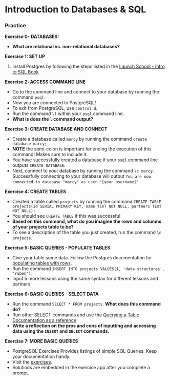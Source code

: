 # Introduction to Databases & SQL

### Practice

**Exercise 0- DATABASES:**

- **What are relational vs. non-relational databases?**

**Exercise 1: SET UP**
1. Install Postgres by following the steps listed in the [Launch School - Intro to SQL Book](https://launchschool.com/books/sql)

**Exercise 2: ACCESS COMMAND LINE**

- Go to the command line and connect to your database by running the command `psql`.
- Now you are connected to PostgreSQL!
- To exit from PostgreSQL, use `control d`.
- Run the command `\l` within your `psql` command line.
- **What is does the `l` command output?**

**Exercise 3: CREATE DATABASE AND CONNECT**
- Create a database called `marcy` by running the command `create database marcy;`
- **NOTE** the semi-colon is important for ending the execution of this command! Makes sure to include it.
- You have successfully created a database if your `psql` command line outputs `CREATE DATABASE`.
- Next, connect to your database by running the command `\c marcy`. Successfully connecting to your database will output `You are now connected to database "marcy" as user "[your username]"`.

**Exercise 4: CREATE TABLES**

- Created a table called `projects` by running the command
`CREATE TABLE projects(id SERIAL PRIMARY KEY, name TEXT NOT NULL, partners TEXT NOT NULL);`
- You should see `CREATE TABLE` if this was successful
- **Based on this command, what do you imagine the rows and columns of your projects table to be?**
- To see a description of the table you just created, run the command `\d projects`.

**Exercise 5: BASIC QUERIES - POPULATE TABLES**

- Give your table some data. Follow the Postgres documentation for [populating tables with rows](https://www.postgresql.org/docs/12/tutorial-populate.html).
- Run the command `INSERT INTO projects VALUES(1, 'data structures', 'ruben');`
- Input 5 more lessons using the same syntax for different lessons and partners.

**Exercise 6: BASIC QUERIES - SELECT DATA**

- Run the command `SELECT * FROM projects`. **What does this command do?**
- Run other SELECT commands and use the [Querying a Table Documentation as a reference](https://www.postgresql.org/docs/12/tutorial-select.html)
- **Write a reflection on the pros and cons of inputting and accessing data using the `INSERT` and `SELECT` commands.**

**Exercise 7: MORE BASIC QUERIES**

- PostgreSQL Exercises Provides listings of simple SQL Queries. Keep your documentation handy.
- Visit the [exercises](https://pgexercises.com/questions/basic/).
- Solutions are embedded in the exercise app after you complete a prompt.

